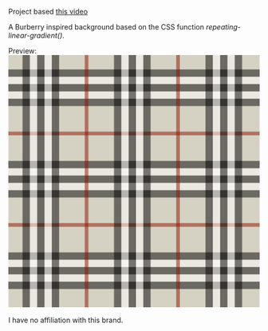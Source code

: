 Project based [this video](https://youtu.be/muE2B0Zylbw)

A Burberry inspired background based on the CSS function *repeating-linear-gradient()*.

Preview:
![](https://raw.githubusercontent.com/kundm2/project_burberry_background/master/preview.png)


I have no affiliation with this brand.